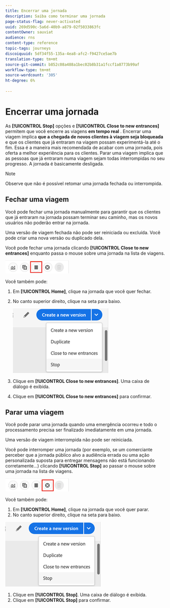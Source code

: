 ```yaml
---
title: Encerrar uma jornada
description: Saiba como terminar uma jornada
page-status-flag: never-activated
uuid: 269d590c-5a6d-40b9-a879-02f5033863fc
contentOwner: sauviat
audience: rns
content-type: reference
topic-tags: journeys
discoiquuid: 5df34f55-135a-4ea8-afc2-f9427ce5ae7b
translation-type: tm+mt
source-git-commit: b852c08a488a1bec02b8b31a1fccf1a8773b99af
workflow-type: tm+mt
source-wordcount: '305'
ht-degree: 6%

---
```



# Encerrar uma jornada

As **[!UICONTROL Stop]** opções e **[!UICONTROL Close to new entrances]** permitem que você encerre as viagens **em tempo real** . Encerrar uma viagem implica **que a chegada de novos clientes à viagem seja bloqueada** e que os clientes que já entraram na viagem possam experimentá-la até o fim. Essa é a maneira mais recomendada de acabar com uma jornada, pois oferta a melhor experiência para os clientes. Parar uma viagem implica que as pessoas que já entraram numa viagem sejam todas interrompidas no seu progresso. A jornada é basicamente desligada.

>[!NOTE]
>
>Observe que não é possível retomar uma jornada fechada ou interrompida.

## Fechar uma viagem

Você pode fechar uma jornada manualmente para garantir que os clientes que já entraram na jornada possam terminar seu caminho, mas os novos usuários não poderão entrar na jornada.

Uma versão de viagem fechada não pode ser reiniciada ou excluída. Você pode criar uma nova versão ou duplicado dela.

Você pode fechar uma jornada clicando **[!UICONTROL Close to new entrances]** enquanto passa o mouse sobre uma jornada na lista de viagens.

![](../assets/do-not-localize/journey-finish-quick-action.png)

Você também pode:

1. Em **[!UICONTROL Home]**, clique na jornada que você quer fechar.
1. No canto superior direito, clique na seta para baixo.

   ![](../assets/finish_drop_down_list.png)

1. Clique em **[!UICONTROL Close to new entrances]**. Uma caixa de diálogo é exibida.
1. Clique em **[!UICONTROL Close to new entrances]** para confirmar.

## Parar uma viagem

Você pode parar uma jornada quando uma emergência ocorreu e todo o processamento precisa ser finalizado imediatamente em uma jornada.

Uma versão de viagem interrompida não pode ser reiniciada.

Você pode interromper uma jornada (por exemplo, se um comerciante perceber que a jornada público alvo a audiência errada ou uma ação personalizada suposta para entregar mensagens não está funcionando corretamente...) clicando **[!UICONTROL Stop]** ao passar o mouse sobre uma jornada na lista de viagens.

![](../assets/do-not-localize/journey-stop-quick-action.png)

Você também pode:

1. Em **[!UICONTROL Home]**, clique na jornada que você quer parar.
1. No canto superior direito, clique na seta para baixo.

![](../assets/finish_drop_down_list.png)

1. Clique em **[!UICONTROL Stop]**. Uma caixa de diálogo é exibida.
1. Clique em **[!UICONTROL Stop]** para confirmar.

